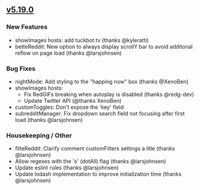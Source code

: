 ## [v5.19.0](https://github.com/honestbleeps/Reddit-Enhancement-Suite/releases/v5.19.0)

### New Features

- showImages hosts: add tuckbot.tv (thanks @kyleratti)
- betteReddit: New option to always display scrollY bar to avoid additonal reflow on page load (thanks @larsjohnsen)

### Bug Fixes

- nightMode: Add styling to the "happing now" box (thanks @XenoBen)
- showImages hosts:
  - Fix RedGIFs breaking when autoplay is disabled (thanks @redg-dev)
  - Update Twitter API (@thanks XenoBen)
- customToggles: Don't expose the 'key' field
- subredditManager: Fix dropdown search field not focusing after first load (thanks @larsjohnsen)

### Housekeeping / Other

- filteReddit: Clarify comment customFilters settings a litle (thanks @larsjohnsen)
- Allow regexes with the 's' (dotAll) flag (thanks @larsjohnsen)
- Update eslint rules (thanks @larsjohnsen)
- Update lodash implementation to improve initialization time (thanks @larsjohnsen)
